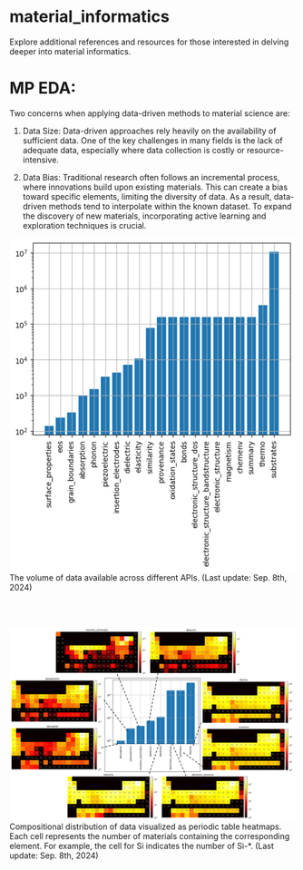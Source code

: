 # material_informatics
Explore additional references and resources for those interested in delving deeper into material informatics. 



# MP EDA:
Two concerns when applying data-driven methods to material science are:

1. Data Size:
Data-driven approaches rely heavily on the availability of sufficient data. One of the key challenges in many fields is the lack of adequate data, especially where data collection is costly or resource-intensive.

2. Data Bias:
Traditional research often follows an incremental process, where innovations build upon existing materials. This can create a bias toward specific elements, limiting the diversity of data. As a result, data-driven methods tend to interpolate within the known dataset. To expand the discovery of new materials, incorporating active learning and exploration techniques is crucial.

<img style="float: center;" src="/imgs/mp_api_statistics.png">
The volume of data available across different APIs. (Last update: Sep. 8th, 2024)
  
<br/><br/>

<img style="float: center;" src="/imgs/mp_elemental_statistics.png">
Compositional distribution of data visualized as periodic table heatmaps. Each cell represents the number of materials containing the corresponding element. For example, the cell for Si indicates the number of Si-*. (Last update: Sep. 8th, 2024)

